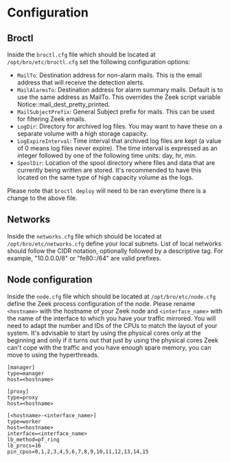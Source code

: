 # Configuration

## Broctl

Inside the `broctl.cfg` file which should be located at `/opt/bro/etc/broctl.cfg` set the following configuration options:
- `MailTo`: Destination address for non-alarm mails. This is the email address that will receive the detection alerts.
- `MailAlarmsTo`: Destination address for alarm summary mails. Default is to use the same address as MailTo. This overrides the Zeek script variable Notice::mail_dest_pretty_printed.
- `MailSubjectPrefix`: General Subject prefix for mails. This can be used for filtering Zeek emails.
- `LogDir`: Directory for archived log files. You may want to have these on a separate volume with a high storage capacity.
- `LogExpireInterval`: Time interval that archived log files are kept (a value of 0 means log files never expire). The time interval is expressed as an integer followed by one of the following time units: day, hr, min.
- `SpoolDir`: Location of the spool directory where files and data that are currently being written are stored. It's recommended to have this located on the same type of high capacity volume as the logs.

Please note that `broctl deploy` will need to be ran everytime there is a change to the above file.

## Networks

Inside the `networks.cfg` file which should be located at `/opt/bro/etc/networks.cfg` define your local subnets. List of local networks should follow the CIDR notation, optionally followed by a descriptive tag. For example, "10.0.0.0/8" or "fe80::/64" are valid prefixes.

## Node configuration

Inside the `node.cfg` file which should be located at `/opt/bro/etc/node.cfg` define the Zeek process configuration of the node. Please rename `<hostname>` with the hostname of your Zeek node and `<interface_name>` with the name of the interface to which you have your traffic mirrored. You will need to adapt the number and IDs of the CPUs to match the layout of your system. It's advisable to start by using the physical cores only at the beginning and only if it turns out that just by using the physical cores Zeek can't cope with the traffic and you have enough spare memory, you can move to using the hyperthreads.

```
[manager]
type=manager
host=<hostname>

[proxy]
type=proxy
host=<hostname>

[<hostname>-<interface_name>]
type=worker
host=<hostname>
interface=<interface_name>
lb_method=pf_ring
lb_procs=16
pin_cpus=0,1,2,3,4,5,6,7,8,9,10,11,12,13,14,15
```
